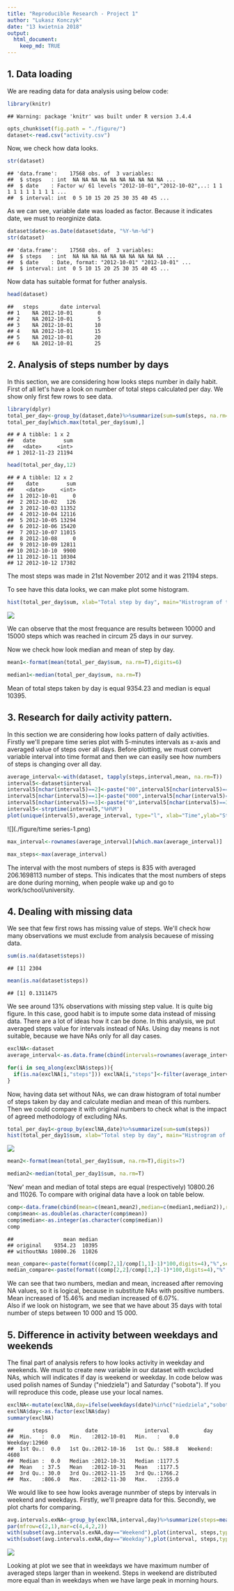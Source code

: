 ```yaml
---
title: "Reproducible Research - Project 1"
author: "Lukasz Konczyk"
date: "13 kwietnia 2018"
output: 
  html_document:
    keep_md: TRUE
---
```


## 1. Data loading  
 
 
We are reading data for data analysis using below code: 

```r
library(knitr)
```

```
## Warning: package 'knitr' was built under R version 3.4.4
```

```r
opts_chunk$set(fig.path = "./figure/")
dataset<-read.csv("activity.csv")
```

Now, we check how data looks.


```r
str(dataset)
```

```
## 'data.frame':	17568 obs. of  3 variables:
##  $ steps   : int  NA NA NA NA NA NA NA NA NA NA ...
##  $ date    : Factor w/ 61 levels "2012-10-01","2012-10-02",..: 1 1 1 1 1 1 1 1 1 1 ...
##  $ interval: int  0 5 10 15 20 25 30 35 40 45 ...
```

As we can see, variable date was loaded as factor. Because it indicates date, we must to reorginize data.


```r
dataset$date<-as.Date(dataset$date, "%Y-%m-%d")
str(dataset)
```

```
## 'data.frame':	17568 obs. of  3 variables:
##  $ steps   : int  NA NA NA NA NA NA NA NA NA NA ...
##  $ date    : Date, format: "2012-10-01" "2012-10-01" ...
##  $ interval: int  0 5 10 15 20 25 30 35 40 45 ...
```

Now data has suitable format for futher analysis.


```r
head(dataset)
```

```
##   steps       date interval
## 1    NA 2012-10-01        0
## 2    NA 2012-10-01        5
## 3    NA 2012-10-01       10
## 4    NA 2012-10-01       15
## 5    NA 2012-10-01       20
## 6    NA 2012-10-01       25
```


## 2. Analysis of steps number by days

In this section, we are considering how looks steps number in daily habit. First of all let's have a look on number of total steps calculated per day. We show only first few rows to see data.


```r
library(dplyr)
total_per_day<-group_by(dataset,date)%>%summarize(sum=sum(steps, na.rm=T))
total_per_day[which.max(total_per_day$sum),]
```

```
## # A tibble: 1 x 2
##   date         sum
##   <date>     <int>
## 1 2012-11-23 21194
```

```r
head(total_per_day,12) 
```

```
## # A tibble: 12 x 2
##    date         sum
##    <date>     <int>
##  1 2012-10-01     0
##  2 2012-10-02   126
##  3 2012-10-03 11352
##  4 2012-10-04 12116
##  5 2012-10-05 13294
##  6 2012-10-06 15420
##  7 2012-10-07 11015
##  8 2012-10-08     0
##  9 2012-10-09 12811
## 10 2012-10-10  9900
## 11 2012-10-11 10304
## 12 2012-10-12 17382
```
  
The most steps was made in 21st November 2012 and it was 21194 steps.

To see have this data looks, we can make plot some histogram.


```r
hist(total_per_day$sum, xlab="Total step by day", main="Histrogram of total step by day")
```

![](./figure/histogram-1.png)<!-- -->

We can observe that the most frequance are results between 10000 and 15000 steps which was reached in circum 25 days in our survey.  

Now we check how look median and mean of step by day.  


```r
mean1<-format(mean(total_per_day$sum, na.rm=T),digits=6)
```

```r
median1<-median(total_per_day$sum, na.rm=T)
```

Mean of total steps taken by day is equal 9354.23 and median is equal 10395.

## 3. Research for daily activity pattern.

In this section we are considering how looks pattern of daily activities. Firstly we'll prepare time series plot with 5-minutes intervals as x-axis and averaged value of steps over all days. Before plotting, we must convert variable interval into time format and then we can easily see how numbers of steps is changing over all day.


```r
average_interval<-with(dataset, tapply(steps,interval,mean, na.rm=T))
interval5<-dataset$interval
interval5[nchar(interval5)==2]<-paste("00",interval5[nchar(interval5)==2],sep="")
interval5[nchar(interval5)==1]<-paste("000",interval5[nchar(interval5)==1],sep="")
interval5[nchar(interval5)==3]<-paste("0",interval5[nchar(interval5)==3],sep="")
interval5<-strptime(interval5,"%H%M")
plot(unique(interval5),average_interval, type="l", xlab="Time",ylab="Steps number", main="Time series of average steps number in 5-minutes intervals")
```

![](./figure/time series-1.png)<!-- -->


```r
max_interval<-rownames(average_interval)[which.max(average_interval)]
```

```r
max_steps<-max(average_interval)
```

The interval with the most numbers of steps is 835 with averaged 206.1698113 number of steps. This indicates that the most numbers of steps are done during morning, when people wake up and go to work/school/university.

## 4. Dealing with missing data

We see that few first rows has missing value of steps. We'll check how many observations we must exclude from analysis becauese of missing data.


```r
sum(is.na(dataset$steps))
```

```
## [1] 2304
```

```r
mean(is.na(dataset$steps))
```

```
## [1] 0.1311475
```

We see around 13% observations with missing step value. It is quite big figure. In this case, good habit is to impute some data instead of missing data. There are a lot of ideas how it can be done. In this analysis, we put averaged steps value for intervals instead of NAs. Using day means is not suitable, because we have NAs only for all day cases.



```r
exclNA<-dataset
average_interval<-as.data.frame(cbind(intervals=rownames(average_interval),avg.steps=round(average_interval,0)))

for(i in seq_along(exclNA$steps)){
  if(is.na(exclNA[i,"steps"])) exclNA[i,"steps"]<-filter(average_interval,exclNA[i,"interval"]==average_interval$intervals)%>%select(avg.steps)
}
```

Now, having data set without NAs, we can draw histogram of total number of steps taken by day and calculate median and mean of this numbers. Then we could compare it with original numbers to check what is the impact of agreed methodology of excluding NAs.


```r
total_per_day1<-group_by(exclNA,date)%>%summarize(sum=sum(steps))
hist(total_per_day1$sum, xlab="Total step by day", main="Histrogram of total step by day")
```

![](./figure/unnamed-chunk-5-1.png)<!-- -->

```r
mean2<-format(mean(total_per_day1$sum, na.rm=T),digits=7)
```

```r
median2<-median(total_per_day1$sum, na.rm=T)
```

'New' mean and median of total steps are equal (respectively) 10800.26 and 11026. To compare with original data have a look on table below.

```r
comp<-data.frame(cbind(mean=c(mean1,mean2),median=c(median1,median2)),row.names=c("original","withoutNAs"))
comp$mean<-as.double(as.character(comp$mean))
comp$median<-as.integer(as.character(comp$median))
comp
```

```
##                mean median
## original    9354.23  10395
## withoutNAs 10800.26  11026
```

```r
mean_compare<-paste(format((comp[2,1]/comp[1,1]-1)*100,digits=4),"%",sep="")
median_compare<-paste(format((comp[2,2]/comp[1,2]-1)*100,digits=4),"%",sep="")
```

We can see that two numbers, median and mean, increased after removing NA values, so it is logical, because in substitute NAs with positive numbers. Mean increased of 15.46% and median increased of 6.07%.  
Also if we look on histogram, we see that we have about 35 days with total number of steps between 10 000 and 15 000. 

## 5. Difference in activity between weekdays and weekends

The final part of analysis refers to how looks activity in weekday and weekends. We must to create new variable in our dataset with excluded NAs, which will indicates if day is weekend or weekday. In code below was used polish names of Sunday ("niedziela") and Saturday ("sobota"). If you will reproduce this code, please use your local names.


```r
exclNA<-mutate(exclNA,day=ifelse(weekdays(date)%in%c("niedziela","sobota"),"Weekend","Weekday"))
exclNA$day<-as.factor(exclNA$day)
summary(exclNA)
```

```
##      steps            date               interval           day       
##  Min.   :  0.0   Min.   :2012-10-01   Min.   :   0.0   Weekday:12960  
##  1st Qu.:  0.0   1st Qu.:2012-10-16   1st Qu.: 588.8   Weekend: 4608  
##  Median :  0.0   Median :2012-10-31   Median :1177.5                  
##  Mean   : 37.5   Mean   :2012-10-31   Mean   :1177.5                  
##  3rd Qu.: 30.0   3rd Qu.:2012-11-15   3rd Qu.:1766.2                  
##  Max.   :806.0   Max.   :2012-11-30   Max.   :2355.0
```

We would like to see how looks average nunmber of steps by intervals in weekend and weekdays. Firstly, we'll preapre data for this. Secondly, we plot charts for comparing.


```r
avg.intervals.exNA<-group_by(exclNA,interval,day)%>%summarize(steps=mean(steps))
par(mfrow=c(2,1),mar=c(4,4,2,2))
with(subset(avg.intervals.exNA,day=="Weekend"),plot(interval, steps,type="l",xlab="Time interval",ylab="Steps", main="Average steps number in Weekend",ylim=c(0,max(avg.intervals.exNA$steps))))
with(subset(avg.intervals.exNA,day=="Weekday"),plot(interval, steps,type="l",xlab="Time interval",ylab="Steps", main="Average steps number in Weekday",ylim=c(0,max(avg.intervals.exNA$steps))))
```

![](./figure/unnamed-chunk-6-1.png)<!-- -->

Looking at plot we see that in weekdays we have maximum number of averaged steps larger than in weekend. Steps in weekend are distributed more equal than in weekdays when we have large peak in morning hours.
